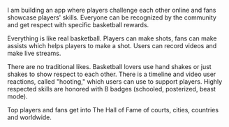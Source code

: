 I am building an app where players challenge each other online and fans showcase players' skills. Everyone can be recognized by the community and get respect with specific basketball rewards.

Everything is like real basketball. Players can make shots, fans can make assists which helps players to make a shot. Users can record videos and make live streams.

There are no traditional likes. Basketball lovers use hand shakes or just shakes to show respect to each other. There is a timeline and video user reactions, called "hooting," which users can use to support players. Highly respected skills are honored with B badges (schooled, posterized, beast mode).

Top players and fans get into The Hall of Fame of courts, cities, countries and worldwide.